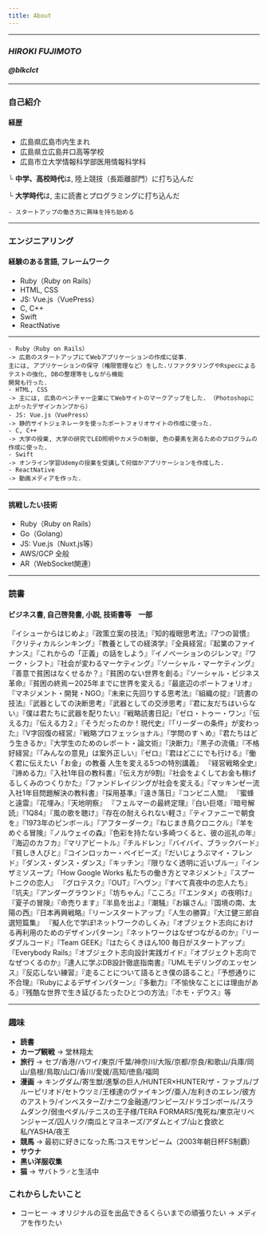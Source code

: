 ```yaml
---
title: About
---
```


****
### *HIROKI FUJIMOTO*

#### *@blkclct*
****


### 自己紹介
#### 経歴
- 広島県広島市内生まれ
- 広島県立広島井口高等学校
- 広島市立大学情報科学部医用情報科学科

└ **中学、高校時代**は, 陸上競技（長距離部門）に打ち込んだ

└ **大学時代**は, 主に読書とプログラミングに打ち込んだ

    - スタートアップの働き方に興味を持ち始める

****
### エンジニアリング
#### 経験のある言語, フレームワーク
- Ruby（Ruby on Rails）
- HTML, CSS
- JS: Vue.js（VuePress）
- C, C++
- Swift
- ReactNative

****
```
- Ruby（Ruby on Rails）
-> 広島のスタートアップにてWebアプリケーションの作成に従事.
主には, アプリケーションの保守（権限管理など）をした.リファクタリングやRspecによるテストの強化, DBの整理等をしながら機能
開発も行った.
- HTML, CSS
-> 主には, 広島のベンチャー企業にてWebサイトのマークアップをした. （Photoshopに上がったデザインカンプから）
- JS: Vue.js（VuePress）
-> 静的サイトジェネレータを使ったポートフォリオサイトの作成に使った.
- C, C++
-> 大学の授業, 大学の研究でLED照明やカメラの制御, 色の要素を測るためのプログラムの作成に使った.
- Swift
-> オンライン学習Udemyの授業を受講して何個かアプリケーションを作成した.
- ReactNative
-> 動画メディアを作った.
```
****

#### 挑戦したい技術
- Ruby（Ruby on Rails）
- Go（Golang）
- JS: Vue.js（Nuxt.js等）
- AWS/GCP 全般
- AR（WebSocket関連）

****
### 読書
#### ビジネス書, 自己啓発書, 小説, 技術書等　**一部**

『イシューからはじめよ』『政策立案の技法』『知的複眼思考法』『7つの習慣』『クリティカルシンキング』『教養としての経済学』『全員経営』『起業のファイナンス』『これからの「正義」の話をしよう』『イノベーションのジレンマ』『ワーク・シフト』『社会が変わるマーケティング』『ソーシャル・マーケティング』『善意で貧困はなくせるか？』『貧困のない世界を創る』『ソーシャル・ビジネス革命』『貧困の終焉ー2025年までに世界を変える』『最底辺のポートフォリオ』『マネジメント・開発・NGO』『未来に先回りする思考法』『組織の掟』『読書の技法』『武器としての決断思考』『武器としての交渉思考』『君に友だちはいらない』『僕は君たちに武器を配りたい』『戦略読書日記』『ゼロ・トゥー・ワン』『伝える力』『伝える力２』『そうだったのか！現代史』『「リーダーの条件」が変わった』『V字回復の経営』『戦略プロフェッショナル』『学問のすヽめ』『君たちはどう生きるか』『大学生のためのレポート・論文術』『決断力』『黒子の流儀』『不格好経営』『「みんなの意見」は案外正しい』『ゼロ』『君はどこにでも行ける』『働く君に伝えたい「お金」の教養 人生を変える5つの特別講義』 『経営戦略全史』『諦める力』『入社1年目の教科書』『伝え方が9割』『社会をよくしてお金も稼げるしくみのつくりかた』『ファンドレイジングが社会を変える』『マッキンゼー流入社1年目問題解決の教科書』『採用基準』『遠き落日』『コンビニ人間』 『蜜蜂と遠雷』『花埋み』『天地明察』 『フェルマーの最終定理』『白い巨塔』『暗号解読』『1Q84』『風の歌を聴け』『存在の耐えられない軽さ』『ティファニーで朝食を』『1973年のピンボール』『アフターダーク』『ねじまき鳥クロニクル』『羊をめぐる冒険』『ノルウェイの森』『色彩を持たない多崎つくると、彼の巡礼の年』『海辺のカフカ』『マリアビートル』『チルドレン』『バイバイ、ブラックバード』『貧しき人びと』『コインロッカー・ベイビーズ』『だいじょうぶマイ・フレンド』『ダンス・ダンス・ダンス』『キッチン』『限りなく透明に近いブルー』『インザミソスープ』『How Google Works 私たちの働き方とマネジメント』『スプートニクの恋人』 『グロテスク』『OUT』『ヘヴン』『すべて真夜中の恋人たち』『坑夫』『アンダーグラウンド』『坊ちゃん』『こころ』『「エンタメ」の夜明け』『夏子の冒険』『命売ります』『半島を出よ』『潮騒』『お嬢さん』『国境の南、太陽の西』『日本再興戦略』『リーンスタートアップ』『人生の勝算』『大江健三郎自選短篇集』
『擬人化で学ぼ!ネットワークのしくみ』『オブジェクト志向における再利用のためのデザインパターン』『ネットワークはなぜつながるのか』『リーダブルコード』『Team GEEK』『はたらくきほん100 毎日がスタートアップ』『Everybody Rails』『オブジェクト志向設計実践ガイド』『オブジェクト志向でなぜつくるのか』『達人に学ぶDB設計徹底指南書』『UMLモデリングのエッセンス』『反応しない練習』『走ることについて語るとき僕の語ること』『予想通りに不合理』『Rubyによるデザインパターン』『多動力』『不愉快なことには理由がある』『残酷な世界で生き延びるたったひとつの方法』『ホモ・デウス』等

**** 
### 趣味
- **読書**
- **カープ観戦**
 -> 堂林翔太
- **旅行**
 -> セブ/香港/ハワイ/東京/千葉/神奈川/大阪/京都/奈良/和歌山/兵庫/岡山/島根/鳥取/山口/香川/愛媛/高知/徳島/福岡
- **漫画**
 -> キングダム/寄生獣/進撃の巨人/HUNTER×HUNTER/ザ・ファブル/ブルーピリオド/セトウツミ/王様達のヴァイキング/亜人/左利きのエレン/彼方のアストラ/インベスターZ/ナニワ金融道/ワンピース/ドラゴンボール/スラムダンク/弱虫ペダル/テニスの王子様/TERA FORMARS/鬼死ね/東京卍リベンジャーズ/囚人リク/南瓜とマヨネーズ/アダムとイブ/山と食欲と私/YASHA/夜王
- **競馬**
-> 最初に好きになった馬:コスモサンビーム（2003年朝日杯FS制覇）
- **サウナ**
- **黒い洋服収集**
- **猫**
 -> サバトラ♂と生活中

### これからしたいこと
- コーヒー
-> オリジナルの豆を出品できるくらいまでの頑張りたい
-> メディアを作りたい
